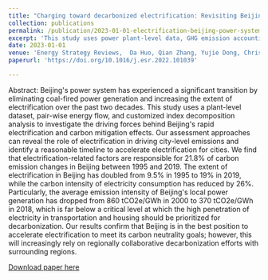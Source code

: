 ```yaml
---
title: "Charging toward decarbonized electrification: Revisiting Beijing's power system"
collection: publications
permalink: /publication/2023-01-01-electrification-beijing-power-system 
excerpt: 'This study uses power plant-level data, GHG emission accounting, pair-wise energy flow, and customized index decomposition analysis to investigate the driving forces behind Beijing's rapid electrification and carbon mitigation effects. Results quantifiy the contribution of electrification in the Beijing's power sector decarbonization and confirm that Beijing is in the best position to accelerate electrification to meet its carbon neutrality goals; however, this will increasingly rely on regionally collaborative decarbonization efforts with surrounding regions.'
date: 2023-01-01
venue: 'Energy Strategy Reviews,  Da Huo, Qian Zhang, Yujie Dong, Christopher Kennedy, Chao Zhang'
paperurl: 'https://doi.org/10.1016/j.esr.2022.101039'

---
```

Abstract: Beijing's power system has experienced a significant transition by eliminating coal-fired power generation and increasing the extent of electrification over the past two decades. This study uses a plant-level dataset, pair-wise energy flow, and customized index decomposition analysis to investigate the driving forces behind Beijing's rapid electrification and carbon mitigation effects. Our assessment approaches can reveal the role of electrification in driving city-level emissions and identify a reasonable timeline to accelerate electrification for cities. We find that electrification-related factors are responsible for 21.8% of carbon emission changes in Beijing between 1995 and 2019. The extent of electrification in Beijing has doubled from 9.5% in 1995 to 19% in 2019, while the carbon intensity of electricity consumption has reduced by 26%. Particularly, the average emission intensity of Beijing's local power generation has dropped from 860 tCO2e/GWh in 2000 to 370 tCO2e/GWh in 2018, which is far below a critical level at which the high penetration of electricity in transportation and housing should be prioritized for decarbonization. Our results confirm that Beijing is in the best position to accelerate electrification to meet its carbon neutrality goals; however, this will increasingly rely on regionally collaborative decarbonization efforts with surrounding regions.

[Download paper here](https://doi.org/10.1016/j.esr.2022.101039)
